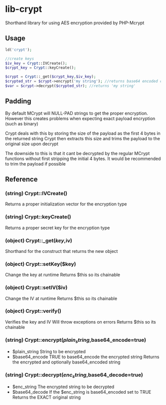 lib-crypt
=========

Shorthand library for using AES encryption provided by PHP-Mcrypt

Usage
----
```php
ld('crypt');

//create keys
$iv_key = Crypt::IVCreate();
$crypt_key = Crypt::keyCreate();

$crypt = Crypt::_get($crypt_key,$iv_key);
$crypted_str = $crypt->encrypt('my string'); //returns base64 encoded crypted string
$var = $crypt->decrypt($crypted_str); //returns 'my string'
```
Padding
----
By default MCrypt will NULL-PAD strings to get the proper encryption.
However this creates problems when expecting exact payload encryption (such as binary)

Crypt deals with this by storing the size of the payload as the first 4 bytes in the returned string
Crypt then extracts this size and trims the payload to the original size upon decrypt

The downside to this is that it cant be decrypted by the regular MCrypt functions without first
stripping the initial 4 bytes. It would be recommended to trim the payload if possible

Reference
----

### (string) Crypt::IVCreate()
Returns a proper initialization vector for the encryption type

### (string) Crypt::keyCreate()
Returns a proper secret key for the encryption type

### (object) Crypt::_get($key,$iv)
Shorthand for the construct that returns the new object

### (object) Crypt::setKey($key)
Change the key at runtime
Returns $this so its chainable

### (object) Crypt::setIV($iv)
Change the IV at runtime
Returns $this so its chainable

### (object) Crypt::verify()
Verifies the key and IV
Will throw exceptions on errors
Returns $this so its chainable

### (string) Crypt::encrypt($plain_string,$base64_encode=true)
  * $plain_string		String to be encrypted
  * $base64_encode		TRUE to base64_encode the encrypted string
Returns the encrypted and optionally base64_encoded string

### (string) Crypt::decrypt($enc_string,$base64_decode=true)
  * $enc_string			The encrypted string to be decrypted
  * $base64_decode		If the $enc_string is base64_encoded set to TRUE
Returns the EXACT original string

